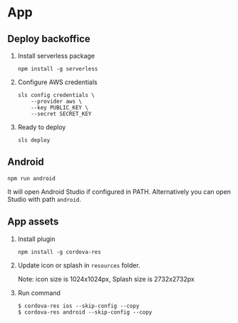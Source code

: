 # App


## Deploy backoffice

1. Install serverless package

    `npm install -g serverless`

2. Configure AWS credentials

    ```
    sls config credentials \
        --provider aws \
        --key PUBLIC_KEY \
        --secret SECRET_KEY
    ```

3. Ready to deploy

    `sls deploy`


## Android

`npm run android`

It will open Android Studio if configured in PATH. Alternatively you can open Studio with path `android`.


## App assets

1. Install plugin

    `npm install -g cordova-res`

2. Update icon or splash in `resources` folder.

    Note: icon size is 1024x1024px, Splash size is 2732x2732px

3. Run command

    ```
    $ cordova-res ios --skip-config --copy
    $ cordova-res android --skip-config --copy
    ```
